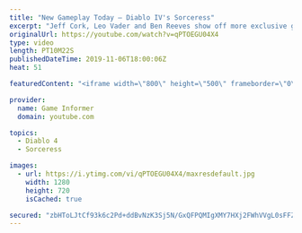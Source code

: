 ```yaml
---
title: "New Gameplay Today – Diablo IV's Sorceress"
excerpt: "Jeff Cork, Leo Vader and Ben Reeves show off more exclusive gameplay of Diablo IV, which can be viewed without commentary at ..."
originalUrl: https://youtube.com/watch?v=qPTOEGU04X4
type: video
length: PT10M22S
publishedDateTime: 2019-11-06T18:00:06Z
heat: 51

featuredContent: "<iframe width=\"800\" height=\"500\" frameborder=\"0\" src=\"https://www.youtube.com/embed/qPTOEGU04X4\" allow=\"accelerometer; autoplay; encrypted-media; gyroscope; picture-in-picture\" allowfullscreen></iframe>"

provider:
  name: Game Informer
  domain: youtube.com

topics:
  - Diablo 4
  - Sorceress

images:
  - url: https://i.ytimg.com/vi/qPTOEGU04X4/maxresdefault.jpg
    width: 1280
    height: 720
    isCached: true

secured: "zbHToLJtCf93k6c2Pd+ddBvNzK3Sj5N/GxQFPQMIgXMY7HXj2FWhVVgL0sFFZAMiJu5H2rtK4bN10E5DH+0eBhZZAqJNq4mhNM7rD2EcOAO5lQeFEXNaFdu2SHIjCbJGT2Ue7ZbW+SIe8EmVT8rftwhGDEf8RrGKrrFFxTQsNk7PsDRmupt+XXKxpJRiLzPpPu3/WHwn6x8QS7NgOIJY1htXFzaPgamd2drJKPsqOafEOozKunCAnp7LCxw1ibL/s01bGWgW2TPYbIF8c8HVq/gU8lhASxvjfkTDadsbzym8a0kdij+bx1WXM3Hi1wCO3P3rQKuAx5sxBhxHsJu8O+GDUBPYgOOtScFDyZOs+qIe++OWQGP4BKr4y3ghFE0PEKYsiBBkX3NwHmU0kTbdeadSIgzuMvL/RzjDg/IeDAbrex2vUoVBU1hChGf1PJcl;6g2RC85Q1pDGjuE8olcixw=="
---
```


